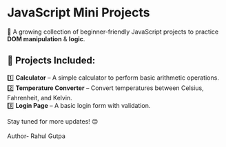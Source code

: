 # JavaScript Mini Projects  
🚀 A growing collection of beginner-friendly JavaScript projects to practice **DOM manipulation** & **logic**.  

## 🔹 Projects Included:
1️⃣ **Calculator** – A simple calculator to perform basic arithmetic operations.  
2️⃣ **Temperature Converter** – Convert temperatures between Celsius, Fahrenheit, and Kelvin.  
3️⃣ **Login Page** – A basic login form with validation.  

Stay tuned for more updates! 😊  
<br>
Author- Rahul Gutpa

